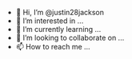 - 👋 Hi, I’m @justin28jackson
- 👀 I’m interested in ...
- 🌱 I’m currently learning ...
- 💞️ I’m looking to collaborate on ...
- 📫 How to reach me ...

<!---
justin28jackson/justin28jackson is a ✨ special ✨ repository because its `README.md` (this file) appears on your GitHub profile.
You can click the Preview link to take a look at your changes.
--->
